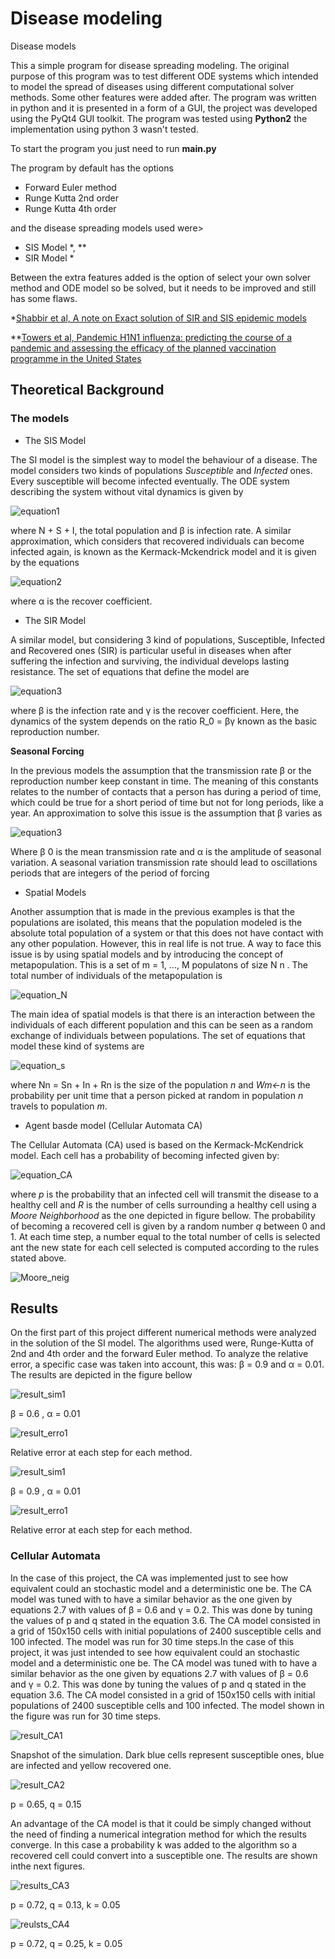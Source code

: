 # Disease modeling
Disease models

This a simple program for disease spreading modeling. The original purpose of this program was to test different ODE systems which intended to model the spread of diseases using different computational solver methods. Some other features were added after. The program was written in python and it is presented in a form of a GUI, the project was developed using the PyQt4 GUI toolkit. The program was tested using **Python2** the implementation using python 3 wasn't tested.  

To start the program you just need to run **main.py**

The program by default has the options 
+ Forward Euler method
+ Runge Kutta 2nd order 
+ Runge Kutta 4th order

and the disease spreading models used were>

+ SIS Model *, **
+ SIR Model *  

Between the extra features added is the option of select your own solver method and ODE model so be solved, but it needs to be improved and still has some flaws. 

*[Shabbir et al, A note on Exact solution of SIR and SIS epidemic models](https://arxiv.org/pdf/1012.5035.pdf) 

**[Towers et al, Pandemic H1N1 influenza: predicting the course of a pandemic and assessing the efficacy of the planned vaccination programme in the United States ](https://www.eurosurveillance.org/content/10.2807/ese.14.41.19358-en)

## Theoretical Background

### The models

* The SIS Model

The SI model is the simplest way to model the behaviour of a disease. The model considers two kinds of populations *Susceptible* and *Infected* ones. Every susceptible will become infected eventually. The ODE system describing the system without
vital dynamics is given by

![equation1](extras/equation_1.png)

where N + S + I, the total population and β is infection rate. A similar approximation, which considers that recovered individuals can become infected again, is known as the Kermack-Mckendrick model and it is given by the equations

![equation2](extras/equation_2.png)

where α is the recover coefficient.

* The SIR Model

A similar model, but considering 3 kind of populations, Susceptible, Infected and Recovered ones (SIR) is particular useful in diseases when after suffering the infection and surviving, the individual develops lasting resistance. The set of equations that
define the model are

![equation3](extras/equation_3.png)

where β is the infection rate and γ is the recover coefficient. Here, the dynamics of the system depends on the ratio R_0 = βγ known as the basic reproduction number.

**Seasonal Forcing**

In the previous models the assumption that the transmission rate β or the reproduction number keep constant in time. The meaning of this constants relates to the number of contacts that a person has during a period of time, which could be true for a short period of time but not for long periods, like a year. An approximation to solve this issue is the assumption that β varies as 

![equation3](extras/equation_4.png)

Where β 0 is the mean transmission rate and α is the amplitude of seasonal variation. A seasonal variation transmission rate should lead to oscillations periods that are integers of the period of forcing

* Spatial Models

Another assumption that is made in the previous examples is that the populations are isolated, this means that the population modeled is the absolute total population of a system or that this does not have contact with any other population. However, this in real life is not true. A way to face this issue is by using spatial models and by introducing the concept of metapopulation. This is a set of m = 1, ..., M populatons of size N n . The total number of individuals of the metapopulation is 

![equation_N](extras/euqation_N.png)

The  main  idea  of  spatial  models  is  that  there  is  an  interaction  between  the individuals of each different population and this can be seen as a random exchange of individuals between populations.  The set of equations that model these kind of systems are

![equation_s](extras/equation_spatial.png)

where Nn = Sn + In + Rn  is the size of the population *n* and *Wm<-n* is the probability per unit time that a person picked at random in population *n* travels to population *m*.

* Agent basde model (Cellular Automata CA)

The Cellular Automata (CA) used is based on the Kermack-McKendrick model. Each cell has a probability of becoming infected given by:

![equation_CA](extras/equation_CA.png)
    
where $p$ is the probability that an infected cell will transmit the disease to a healthy cell and *R* is the number of cells surrounding a healthy cell using a *Moore Neighborhood* as the one depicted in figure bellow. The probability  of becoming a recovered cell is given by a random number *q* between 0 and 1. At each time step, a number equal to the total number of cells is selected ant the new state for each cell selected is computed according to the rules stated above. 

![Moore_neig](extras/CA-Moore-Neighborhood.png)


## Results

On the first part of this project different numerical methods were analyzed in the solution of the SI model. The algorithms used were, Runge-Kutta of 2nd and 4th order and the forward Euler method. To analyze the relative error, a specific case was taken into account, this was: β = 0.9 and α = 0.01. The results are depicted in the figure bellow

![result_sim1](extras/SIS_c1_06_c2_001.png)

β = 0.6 , α = 0.01

![result_erro1](extras/SIS_error_c1_06_c2_001.png)

Relative error at each step for each method.

![result_sim1](extras/SIS_c1_09_c2_001.png)

β = 0.9 , α = 0.01

![result_erro1](extas/SIS_error_c1_09_c2_001.png)

Relative error at each step for each method.

### Cellular Automata 

In the case of this project, the CA was implemented just to see how equivalent could an stochastic model and a deterministic one be. The CA model was tuned with to have a similar behavior as the one given by equations 2.7 with values of β = 0.6 and γ = 0.2. This was done by tuning the values of p and q stated in the equation 3.6. The CA model consisted in a grid of 150x150 cells with initial populations of 2400 susceptible cells and 100 infected. The model was run for 30 time steps.In the case of this project, it was just intended to see how equivalent could an stochastic model and a deterministic one be. The CA model was tuned with to have a similar behavior as the one given by equations 2.7 with values of β = 0.6 and γ = 0.2. This was done by tuning the
values of p and q stated in the equation 3.6. The CA model consisted in a grid of 150x150 cells with initial populations of 2400 susceptible cells and 100 infected. The model shown in the figure was run for 30 time steps.

![result_CA1](extras/ca_result1.png)

Snapshot of the simulation. Dark blue cells represent susceptible ones, blue are infected and yellow recovered one. 

![result_CA2](extras/ca_result2.png)

p = 0.65, q = 0.15

An advantage of the CA model is that it could be simply changed without the need of finding a numerical integration method for which the results converge. In this case a probability k was added to the algorithm so a recovered cell could convert into a susceptible one. The results are shown inthe next figures. 

![results_CA3](extras/SIR_CA_c1072_c2013_c3005.png)

p = 0.72, q = 0.13, k = 0.05

![reulsts_CA4](extras/SIR_CA_c1072_c2025_c3005.png)

p = 0.72, q = 0.25, k = 0.05

